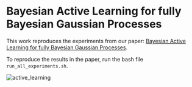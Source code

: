 # Bayesian Active Learning for fully Bayesian Gaussian Processes
This work reproduces the experiments from our paper: [Bayesian Active Learning for fully Bayesian Gaussian Processes](https://arxiv.org/abs/2205.10186).

To reproduce the results in the paper, run the bash file `run_all_experiments.sh`.

![active_learning]('img/results.png')
